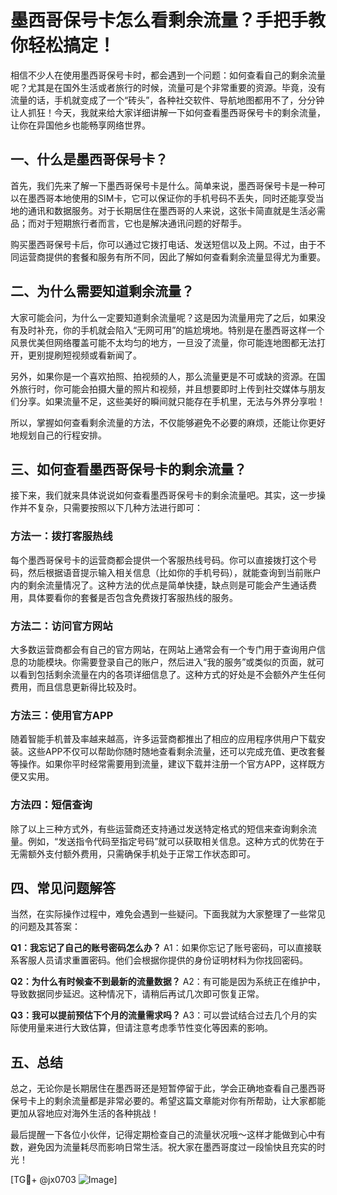 # 墨西哥保号卡怎么看剩余流量？手把手教你轻松搞定！

相信不少人在使用墨西哥保号卡时，都会遇到一个问题：如何查看自己的剩余流量呢？尤其是在国外生活或者旅行的时候，流量可是个非常重要的资源。毕竟，没有流量的话，手机就变成了一个“砖头”，各种社交软件、导航地图都用不了，分分钟让人抓狂！今天，我就来给大家详细讲解一下如何查看墨西哥保号卡的剩余流量，让你在异国他乡也能畅享网络世界。

## 一、什么是墨西哥保号卡？

首先，我们先来了解一下墨西哥保号卡是什么。简单来说，墨西哥保号卡是一种可以在墨西哥本地使用的SIM卡，它可以保证你的手机号码不丢失，同时还能享受当地的通讯和数据服务。对于长期居住在墨西哥的人来说，这张卡简直就是生活必需品；而对于短期旅行者而言，它也是解决通讯问题的好帮手。

购买墨西哥保号卡后，你可以通过它拨打电话、发送短信以及上网。不过，由于不同运营商提供的套餐和服务有所不同，因此了解如何查看剩余流量显得尤为重要。

## 二、为什么需要知道剩余流量？

大家可能会问，为什么一定要知道剩余流量呢？这是因为流量用完了之后，如果没有及时补充，你的手机就会陷入“无网可用”的尴尬境地。特别是在墨西哥这样一个风景优美但网络覆盖可能不太均匀的地方，一旦没了流量，你可能连地图都无法打开，更别提刷短视频或看新闻了。

另外，如果你是一个喜欢拍照、拍视频的人，那么流量更是不可或缺的资源。在国外旅行时，你可能会拍摄大量的照片和视频，并且想要即时上传到社交媒体与朋友们分享。如果流量不足，这些美好的瞬间就只能存在手机里，无法与外界分享啦！

所以，掌握如何查看剩余流量的方法，不仅能够避免不必要的麻烦，还能让你更好地规划自己的行程安排。

## 三、如何查看墨西哥保号卡的剩余流量？

接下来，我们就来具体说说如何查看墨西哥保号卡的剩余流量吧。其实，这一步操作并不复杂，只需要按照以下几种方法进行即可：

### 方法一：拨打客服热线

每个墨西哥保号卡的运营商都会提供一个客服热线号码。你可以直接拨打这个号码，然后根据语音提示输入相关信息（比如你的手机号码），就能查询到当前账户内的剩余流量情况了。这种方法的优点是简单快捷，缺点则是可能会产生通话费用，具体要看你的套餐是否包含免费拨打客服热线的服务。

### 方法二：访问官方网站

大多数运营商都会有自己的官方网站，在网站上通常会有一个专门用于查询用户信息的功能模块。你需要登录自己的账户，然后进入“我的服务”或类似的页面，就可以看到包括剩余流量在内的各项详细信息了。这种方式的好处是不会额外产生任何费用，而且信息更新得比较及时。

### 方法三：使用官方APP

随着智能手机普及率越来越高，许多运营商都推出了相应的应用程序供用户下载安装。这些APP不仅可以帮助你随时随地查看剩余流量，还可以完成充值、更改套餐等操作。如果你平时经常需要用到流量，建议下载并注册一个官方APP，这样既方便又实用。

### 方法四：短信查询

除了以上三种方式外，有些运营商还支持通过发送特定格式的短信来查询剩余流量。例如，“发送指令代码至指定号码”就可以获取相关信息。这种方式的优势在于无需额外支付额外费用，只需确保手机处于正常工作状态即可。

## 四、常见问题解答

当然，在实际操作过程中，难免会遇到一些疑问。下面我就为大家整理了一些常见的问题及其答案：

**Q1：我忘记了自己的账号密码怎么办？**
A1：如果你忘记了账号密码，可以直接联系客服人员请求重置密码。他们会根据你提供的身份证明材料为你找回密码。

**Q2：为什么有时候查不到最新的流量数据？**
A2：有可能是因为系统正在维护中，导致数据同步延迟。这种情况下，请稍后再试几次即可恢复正常。

**Q3：我可以提前预估下个月的流量需求吗？**
A3：可以尝试结合过去几个月的实际使用量来进行大致估算，但请注意考虑季节性变化等因素的影响。

## 五、总结

总之，无论你是长期居住在墨西哥还是短暂停留于此，学会正确地查看自己墨西哥保号卡上的剩余流量都是非常必要的。希望这篇文章能对你有所帮助，让大家都能更加从容地应对海外生活的各种挑战！

最后提醒一下各位小伙伴，记得定期检查自己的流量状况哦～这样才能做到心中有数，避免因为流量耗尽而影响日常生活。祝大家在墨西哥度过一段愉快且充实的时光！

[TG💪+ @jx0703 ![Image](https://github.com/user-attachments/assets/dbca1d08-cadb-493c-b0ec-ad6f7a83f270)]